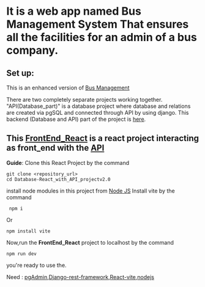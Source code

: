 # It is a web app named **Bus Management System** That ensures all the facilities for an admin of a bus company.

## Set up:

This is an enhanced version of [Bus Management](https://github.com/MM-Mamunn/React_with_API_project)

There are two completely separate projects working together.
"API(Database_part)" is a database project where database and relations are created via pgSQL and connected through API by using django.
This backend (Database and API) part of the project is [here](https://github.com/MM-Mamunn/Database-React_with_API_projectv2.0).

## This [FrontEnd_React](https://github.com/MM-Mamunn/React_with_API_project_v2.0/tree/main/React_with_API_project) is a react project interacting as front_end with the [API](https://github.com/MM-Mamunn/Database-React_with_API_projectv2.0)

**Guide**:
Clone this React Project by the command

```
git clone <repository_url>
cd Database-React_with_API_projectv2.0
```

install node modules in this project from [Node JS](https://nodejs.org/en/download/package-manager)
Install vite by the command

```
 npm i
```

Or

```
npm install vite
```

Now,run the **FrontEnd_React** project to localhost by the command

```
npm run dev
```

you're ready to use the.

Need : [pgAdmin](https://www.pgadmin.org/download/),[Django-rest-framework](https://www.django-rest-framework.org/),[React-vite](https://vitejs.dev/guide/),[nodejs](https://nodejs.org/en/download/package-manager)
